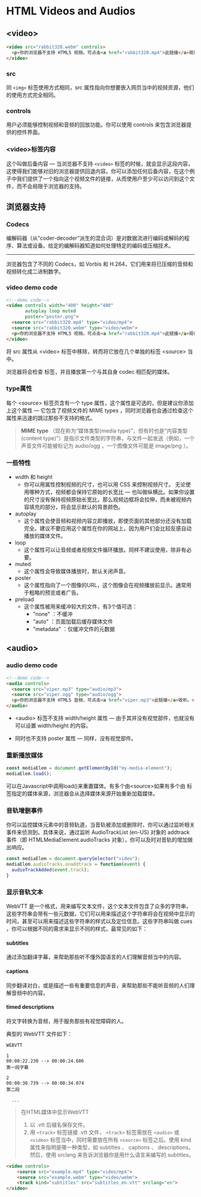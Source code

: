 # HTML Videos and Audios

## &lt;video&gt;

```HTML
<video src="rabbit320.webm" controls>
  <p>你的浏览器不支持 HTML5 视频。可点击<a href="rabbit320.mp4">此链接</a>观看</p>
</video>
```

### src

同 `<img>` 标签使用方式相同，src 属性指向你想要嵌入网页当中的视频资源，他们的使用方式完全相同。

### controls

用户必须能够控制视频和音频的回放功能。你可以使用 controls 来包含浏览器提供的控件界面。

### &lt;video&gt;标签内容

这个叫做后备内容 — 当浏览器不支持 `<video>` 标签的时候，就会显示这段内容，这使得我们能够对旧的浏览器提供回退内容。你可以添加任何后备内容，在这个例子中我们提供了一个指向这个视频文件的链接，从而使用户至少可以访问到这个文件，而不会局限于浏览器的支持。

## 浏览器支持

### Codecs

编解码器（从“coder-decoder”派生的混合词）是对数据流进行编码或解码的程序、算法或设备。给定的编解码器知道如何处理特定的编码或压缩技术。

---

浏览器包含了不同的 Codecs，如 Vorbis 和 H.264，它们用来将已压缩的音频和视频转化成二进制数字。

### video demo code

```HTML
<!--demo code-->
<video controls width="400" height="400"
       autoplay loop muted
       poster="poster.png">
  <source src="rabbit320.mp4" type="video/mp4">
  <source src="rabbit320.webm" type="video/webm">
  <p>你的浏览器不支持 HTML5 视频。可点击<a href="rabbit320.mp4">此链接</a>观看</p>
</video>
```

将 src 属性从 &lt;video&gt; 标签中移除，转而将它放在几个单独的标签 &lt;source&gt; 当中。

浏览器将会检查 <source> 标签，并且播放第一个与其自身 codec 相匹配的媒体。

### type属性

每个 &lt;source&gt; 标签页含有一个 type 属性，这个属性是可选的，但是建议你添加上这个属性 — 它包含了视频文件的 MIME types ，同时浏览器也会通过检查这个属性来迅速的跳过那些不支持的格式。

> **MIME type** （现在称为“媒体类型(media type)”，但有时也是“内容类型(content type)”）是指示文件类型的字符串，与文件一起发送（例如，一个声音文件可能被标记为 audio/ogg ，一个图像文件可能是 image/png ）。

### 一些特性

- width 和 height
  - 你可以用属性控制视频的尺寸，也可以用 CSS 来控制视频尺寸。 无论使用哪种方式，视频都会保持它原始的长宽比 — 也叫做纵横比。如果你设置的尺寸没有保持视频原始长宽比，那么视频边框将会拉伸，而未被视频内容填充的部分，将会显示默认的背景颜色。
- autoplay
  - 这个属性会使音频和视频内容立即播放，即使页面的其他部分还没有加载完全。建议不要应用这个属性在你的网站上，因为用户们会比较反感自动播放的媒体文件。
- loop
  - 这个属性可以让音频或者视频文件循环播放。同样不建议使用，除非有必要。
- muted
  - 这个属性会导致媒体播放时，默认关闭声音。
- poster
  - 这个属性指向了一个图像的URL，这个图像会在视频播放前显示。通常用于粗略的预览或者广告。
- preload
  - 这个属性被用来缓冲较大的文件，有3个值可选：
    - "none" ：不缓冲
    - "auto" ：页面加载后缓存媒体文件
    - "metadata" ：仅缓冲文件的元数据

## &lt;audio&gt;

### audio demo code

```HTML
<!--demo code-->
<audio controls>
  <source src="viper.mp3" type="audio/mp3">
  <source src="viper.ogg" type="audio/ogg">
  <p>你的浏览器不支持 HTML5 音频，可点击<a href="viper.mp3">此链接</a>收听。</p>
</audio>
```

- &lt;audio&gt; 标签不支持 width/height 属性 — 由于其并没有视觉部件，也就没有可以设置 width/height 的内容。

- 同时也不支持 poster 属性 — 同样，没有视觉部件。

### 重新播放媒体

```javascript
const mediaElem = document.getElementById("my-media-element");
mediaElem.load();
```

可以在Javascript中调用load()来重置媒体。有多个由&lt;source&gt;如果有多个由 <source> 标签指定的媒体来源，浏览器会从选择媒体来源开始重新加载媒体。

### 音轨增删事件

你可以监控媒体元素中的音频轨道，当音轨被添加或删除时，你可以通过监听相关事件来侦测到。具体来说，通过监听 AudioTrackList (en-US) 对象的 addtrack 事件（即 HTMLMediaElement.audioTracks 对象），你可以及时对音轨的增加做出响应。

```javascript
const mediaElem = document.querySelector("video");
mediaElem.audioTracks.onaddtrack = function(event) {
  audioTrackAdded(event.track);
}
```

### 显示音轨文本

WebVTT 是一个格式，用来编写文本文件，这个文本文件包含了众多的字符串，这些字符串会带有一些元数据，它们可以用来描述这个字符串将会在视频中显示的时间，甚至可以用来描述这些字符串的样式以及定位信息。这些字符串叫做 cues ，你可以根据不同的需求来显示不同的样式，最常见的如下：

#### subtitles

通过添加翻译字幕，来帮助那些听不懂外国语言的人们理解音频当中的内容。

#### captions

同步翻译对白，或是描述一些有重要信息的声音，来帮助那些不能听音频的人们理解音频中的内容。

#### timed descriptions

将文字转换为音频，用于服务那些有视觉障碍的人。

典型的 WebVTT 文件如下：

```WebVTT
WEBVTT

1
00:00:22.230 --> 00:00:24.606
第一段字幕

2
00:00:30.739 --> 00:00:34.074
第二段

  ...
```

> 在HTML媒体中显示WebVTT
> 1. 以 .vtt 后缀名保存文件。
> 2. 用 `<track>` 标签链接 .vtt 文件， `<track>` 标签需放在 `<audio>` 或 `<video>` 标签当中，同时需要放在所有 `<source>` 标签之后。使用 kind 属性来指明是哪一种类型，如 subtitles 、 captions 、 descriptions。然后，使用 srclang 来告诉浏览器你是用什么语言来编写的 subtitles。

```HTML
<video controls>
    <source src="example.mp4" type="video/mp4">
    <source src="example.webm" type="video/webm">
    <track kind="subtitles" src="subtitles_en.vtt" srclang="en">
</video>
```

